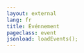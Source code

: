 ```yaml
---
layout: external
lang: fr
title: Événnement
pageclass: event
jsonload: loadEvents();
---
```


<section id="event" class="section">



</section>